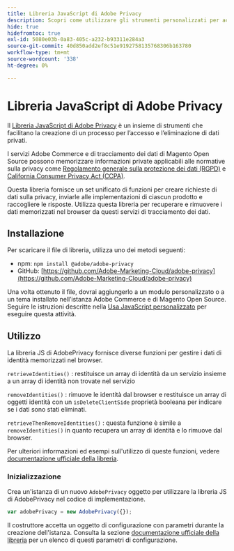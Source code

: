 ```yaml
---
title: Libreria JavaScript di Adobe Privacy
description: Scopri come utilizzare gli strumenti personalizzati per accedere ed eliminare le informazioni personali dei clienti raccolte da Adobe Commerce e Magento Open Source.
hide: true
hidefromtoc: true
exl-id: 5080e03b-0a83-405c-a232-b93311e284a3
source-git-commit: 40d850add2ef8c51e9192758135768306b163780
workflow-type: tm+mt
source-wordcount: '338'
ht-degree: 0%

---
```


# Libreria JavaScript di Adobe Privacy

<!-- TODO: Remove hide metadata when the library has been integrated with Commerce. -->

Il [Libreria JavaScript di Adobe Privacy](https://experienceleague.adobe.com/docs/experience-platform/privacy/js-library.html) è un insieme di strumenti che facilitano la creazione di un processo per l’accesso e l’eliminazione di dati privati.

I servizi Adobe Commerce e di tracciamento dei dati di Magento Open Source possono memorizzare informazioni private applicabili alle normative sulla privacy come [Regolamento generale sulla protezione dei dati (RGPD)](gdpr.md) e [California Consumer Privacy Act (CCPA)](ccpa.md).

Questa libreria fornisce un set unificato di funzioni per creare richieste di dati sulla privacy, inviarle alle implementazioni di ciascun prodotto e raccogliere le risposte. Utilizza questa libreria per recuperare e rimuovere i dati memorizzati nel browser da questi servizi di tracciamento dei dati.

## Installazione

Per scaricare il file di libreria, utilizza uno dei metodi seguenti:

- npm: `npm install @adobe/adobe-privacy`
- GitHub: [https://github.com/Adobe-Marketing-Cloud/adobe-privacy](https://github.com/Adobe-Marketing-Cloud/adobe-privacy)

Una volta ottenuto il file, dovrai aggiungerlo a un modulo personalizzato o a un tema installato nell’istanza Adobe Commerce e di Magento Open Source. Seguire le istruzioni descritte nella [Usa JavaScript personalizzato](https://developer.adobe.com/commerce/frontend-core/javascript/custom/) per eseguire questa attività.

## Utilizzo

La libreria JS di AdobePrivacy fornisce diverse funzioni per gestire i dati di identità memorizzati nel browser.

`retrieveIdentities()`
: restituisce un array di identità da un servizio insieme a un array di identità non trovate nel servizio

`removeIdentities()`
: rimuove le identità dal browser e restituisce un array di oggetti identità con un `isDeleteClientSide` proprietà booleana per indicare se i dati sono stati eliminati.

`retrieveThenRemoveIdentities()`
: questa funzione è simile a `removeIdentities()` in quanto recupera un array di identità e lo rimuove dal browser.

Per ulteriori informazioni ed esempi sull&#39;utilizzo di queste funzioni, vedere [documentazione ufficiale della libreria](https://experienceleague.adobe.com/docs/experience-platform/privacy/js-library.html).

### Inizializzazione

Crea un&#39;istanza di un nuovo `AdobePrivacy` oggetto per utilizzare la libreria JS di AdobePrivacy nel codice di implementazione.

```js
var adobePrivacy = new AdobePrivacy({});
```

Il costruttore accetta un oggetto di configurazione con parametri durante la creazione dell&#39;istanza.
Consulta la sezione [documentazione ufficiale della libreria](https://experienceleague.adobe.com/docs/experience-platform/privacy/js-library.html) per un elenco di questi parametri di configurazione.

